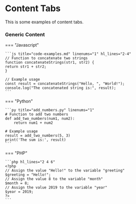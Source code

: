 # Content Tabs

This is some examples of content tabs.

### Generic Content

=== "Javascript"

    ```js title="code-examples.md" linenums="1" hl_lines="2-4"
    // Function to concatenate two strings
    function concatenateStrings(str1, str2) {
    return str1 + str2;
    }

    // Example usage
    const result = concatenateStrings("Hello, ", "World!");
    console.log("The concatenated string is:", result);
    ```

=== "Python"

    ```py title="add_numbers.py" linenums="1"
    # Function to add two numbers
    def add_two_numbers(num1, num2):
        return num1 + num2

    # Example usage
    result = add_two_numbers(5, 3)
    print('The sum is:', result)
    ```

=== "PHP"

    ```php hl_lines="2 4 6"
    <?php
    // Assign the value "Hello!" to the variable "greeting"
    $greeting = "Hello!";
    // Assign the value 8 to the variable "month"
    $month = 8;
    // Assign the value 2019 to the variable "year"
    $year = 2019;
    ?>
    ```
